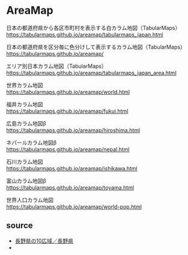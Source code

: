 # AreaMap
日本の都道府県から各区市町村を表示する白カラム地図（TabularMaps）  
https://tabularmaps.github.io/areamap/tabularmaps_japan.html  

日本の都道府県を区分毎に色分けして表示するカラム地図（TabularMaps）  
https://tabularmaps.github.io/areamap/  

エリア別日本カラム地図（TabularMaps）  
https://tabularmaps.github.io/areamap/tabularmaps_japan_area.html  

世界カラム地図  
https://tabularmaps.github.io/areamap/world.html  

福井カラム地図  
https://tabularmaps.github.io/areamap/fukui.html  

広島カラム地図β  
https://tabularmaps.github.io/areamap/hiroshima.html  

ネパールカラム地図β  
https://tabularmaps.github.io/areamap/nepal.html  

石川カラム地図  
https://tabularmaps.github.io/areamap/ishikawa.html  

富山カラム地図β  
https://tabularmaps.github.io/areamap/toyama.html  

世界人口カラム地図  
https://tabularmaps.github.io/areamap/world-pop.html  


## source

- [長野県の10広域／長野県](https://www.pref.nagano.lg.jp/10koiki/index.html)
- [](https://www.stat.go.jp/data/shugyou/1997/3-1.html)